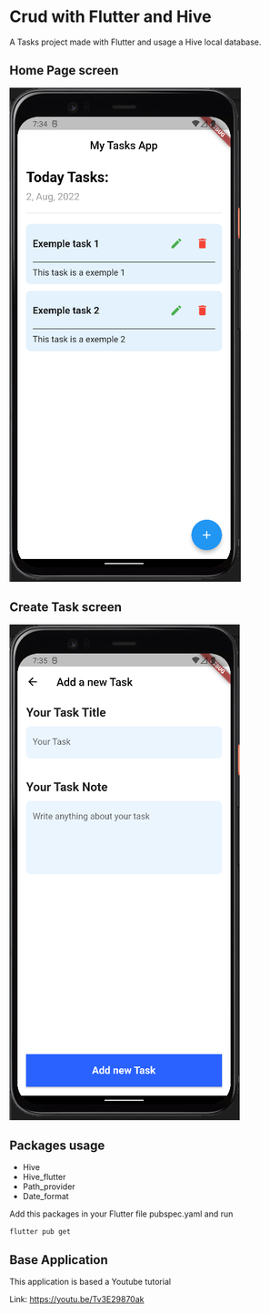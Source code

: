 # Crud with Flutter and Hive

A Tasks project made with Flutter and usage a Hive local database.

## Home Page screen


![Screenshots](./screenshots/home_page.png)


## Create Task screen

![Screenshots](./screenshots/create_task.png)

## Packages usage

* Hive
* Hive_flutter
* Path_provider
* Date_format

Add this packages in your Flutter file pubspec.yaml and run 

```
flutter pub get

```

## Base Application

This application is based a Youtube tutorial

Link: https://youtu.be/Tv3E29870ak

